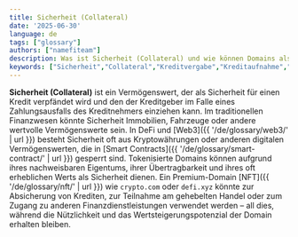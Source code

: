 ```yaml
---
title: Sicherheit (Collateral)
date: '2025-06-30'
language: de
tags: ["glossary"]
authors: ["namefiteam"]
description: Was ist Sicherheit (Collateral) und wie können Domains als Sicherheit in DeFi dienen?
keywords: ["Sicherheit","Collateral","Kreditvergabe","Kreditaufnahme","Domain-Sicherheit","DeFi"]
---
```



**Sicherheit (Collateral)** ist ein Vermögenswert, der als Sicherheit für einen Kredit verpfändet wird und den der Kreditgeber im Falle eines Zahlungsausfalls des Kreditnehmers einziehen kann. Im traditionellen Finanzwesen könnte Sicherheit Immobilien, Fahrzeuge oder andere wertvolle Vermögenswerte sein. In DeFi und [Web3]({{ '/de/glossary/web3/' | url }}) besteht Sicherheit oft aus Kryptowährungen oder anderen digitalen Vermögenswerten, die in [Smart Contracts]({{ '/de/glossary/smart-contract/' | url }}) gesperrt sind. Tokenisierte Domains können aufgrund ihres nachweisbaren Eigentums, ihrer Übertragbarkeit und ihres oft erheblichen Werts als Sicherheit dienen. Ein Premium-Domain [NFT]({{ '/de/glossary/nft/' | url }}) wie `crypto.com` oder `defi.xyz` könnte zur Absicherung von Krediten, zur Teilnahme am gehebelten Handel oder zum Zugang zu anderen Finanzdienstleistungen verwendet werden – all dies, während die Nützlichkeit und das Wertsteigerungspotenzial der Domain erhalten bleiben.